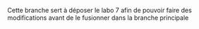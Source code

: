 

Cette branche sert à déposer le labo 7 afin de pouvoir faire des modifications avant de le fusionner dans la branche principale

